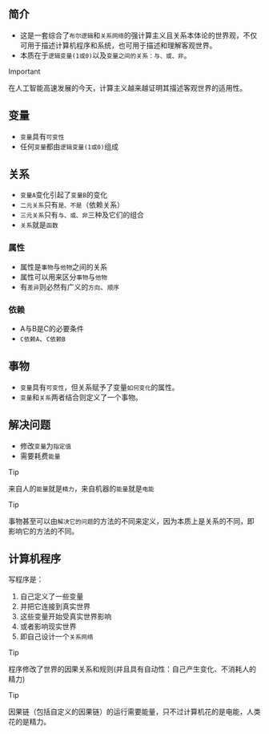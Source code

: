 ## 简介

- 这是一套综合了`布尔逻辑`和`关系网络`的强计算主义且关系本体论的世界观，不仅可用于描述计算机程序和系统，也可用于描述和理解客观世界。
- 本质在于`逻辑变量(1或0)`以及`变量之间的关系：与、或、非`。

> [!IMPORTANT]
> 在人工智能高速发展的今天，计算主义越来越证明其描述客观世界的适用性。

## 变量

- `变量`具有`可变性`
- 任何`变量`都由`逻辑变量(1或0)`组成

## 关系

- `变量A`变化引起了`变量B`的变化
- `二元关系`只有`是、不是`（依赖关系）
- `三元关系`只有`与、或、非`三种及它们的组合
- `关系`就是`函数`

### 属性

- 属性是`事物`与`他物`之间的关系
- 属性可以用来区分`事物`与`他物`
- 有`差异`则必然有广义的`方向`、`顺序`

### 依赖

- A与B是C的必要条件
- `C依赖A`、`C依赖B`

## 事物

- `变量`具有`可变性`，但关系赋予了变量`如何变化`的属性。
- `变量`和`关系`两者结合则定义了一个事物。

## 解决问题

- 修改`变量`为`指定值`
- 需要耗费`能量`

> [!TIP]
> 来自人的`能量`就是`精力`，来自机器的`能量`就是`电能`

> [!TIP]
> 事物甚至可以由`解决它的问题`的方法的不同来定义，因为本质上是关系的不同，即影响它的方法的不同。

## 计算机程序

写程序是：
1. 自己定义了一些变量
2. 并把它连接到真实世界
3. 这些变量开始受真实世界影响
4. 或者影响现实世界
5. 即自己设计一个`关系网络`

> [!TIP]
> 程序修改了世界的因果关系和规则(并且具有自动性：自己产生变化、不消耗人的精力)

> [!TIP]
> 因果链（包括自定义的因果链）的运行需要能量，只不过计算机花的是电能，人类花的是精力。
